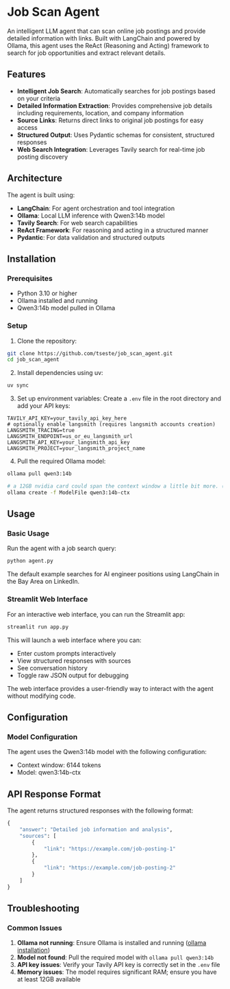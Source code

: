 # Job Scan Agent

An intelligent LLM agent that can scan online job postings and provide detailed information with links. Built with LangChain and powered by Ollama, this agent uses the ReAct (Reasoning and Acting) framework to search for job opportunities and extract relevant details.

## Features

- **Intelligent Job Search**: Automatically searches for job postings based on your criteria
- **Detailed Information Extraction**: Provides comprehensive job details including requirements, location, and company information
- **Source Links**: Returns direct links to original job postings for easy access
- **Structured Output**: Uses Pydantic schemas for consistent, structured responses
- **Web Search Integration**: Leverages Tavily search for real-time job posting discovery

## Architecture

The agent is built using:
- **LangChain**: For agent orchestration and tool integration
- **Ollama**: Local LLM inference with Qwen3:14b model
- **Tavily Search**: For web search capabilities
- **ReAct Framework**: For reasoning and acting in a structured manner
- **Pydantic**: For data validation and structured outputs

## Installation

### Prerequisites

- Python 3.10 or higher
- Ollama installed and running
- Qwen3:14b model pulled in Ollama

### Setup

1. Clone the repository:
```bash
git clone https://github.com/tseste/job_scan_agent.git
cd job_scan_agent
```

2. Install dependencies using uv:
```bash
uv sync
```

3. Set up environment variables:
Create a `.env` file in the root directory and add your API keys:
```env
TAVILY_API_KEY=your_tavily_api_key_here
# optionally enable langsmith (requires langsmith accounts creation)
LANGSMITH_TRACING=true
LANGSMITH_ENDPOINT=us_or_eu_langsmith_url
LANGSMITH_API_KEY=your_langsmith_api_key
LANGSMITH_PROJECT=your_langsmith_project_name
```


4. Pull the required Ollama model:
```bash
ollama pull qwen3:14b

# a 12GB nvidia card could span the context window a little bit more. (default qwen3:14b 10GB)
ollama create -f ModelFile qwen3:14b-ctx
```

## Usage

### Basic Usage

Run the agent with a job search query:

```bash
python agent.py
```

The default example searches for AI engineer positions using LangChain in the Bay Area on LinkedIn.

### Streamlit Web Interface

For an interactive web interface, you can run the Streamlit app:

```bash
streamlit run app.py
```

This will launch a web interface where you can:
- Enter custom prompts interactively
- View structured responses with sources
- See conversation history
- Toggle raw JSON output for debugging

The web interface provides a user-friendly way to interact with the agent without modifying code.

## Configuration

### Model Configuration

The agent uses the Qwen3:14b model with the following configuration:
- Context window: 6144 tokens
- Model: qwen3:14b-ctx


## API Response Format

The agent returns structured responses with the following format:

```python
{
    "answer": "Detailed job information and analysis",
    "sources": [
        {
            "link": "https://example.com/job-posting-1"
        },
        {
            "link": "https://example.com/job-posting-2"
        }
    ]
}
```

## Troubleshooting

### Common Issues

1. **Ollama not running**: Ensure Ollama is installed and running ([ollama installation](https://ollama.com/download))
2. **Model not found**: Pull the required model with `ollama pull qwen3:14b`
3. **API key issues**: Verify your Tavily API key is correctly set in the `.env` file
4. **Memory issues**: The model requires significant RAM; ensure you have at least 12GB available
